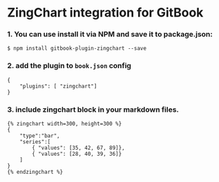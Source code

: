 
ZingChart integration for GitBook
==============

### 1. You can use install it via **NPM** and save it to package.json:
```
$ npm install gitbook-plugin-zingchart --save
```
### 2. add the plugin to `book.json` config
```
{
    "plugins": [ "zingchart"]
}
```

### 3. include zingchart block in your markdown files.
```
{% zingchart width=300, height=300 %}
{
    "type":"bar",  
    "series":[  
        { "values": [35, 42, 67, 89]},
        { "values": [28, 40, 39, 36]}
    ]
}
{% endzingchart %}
```
